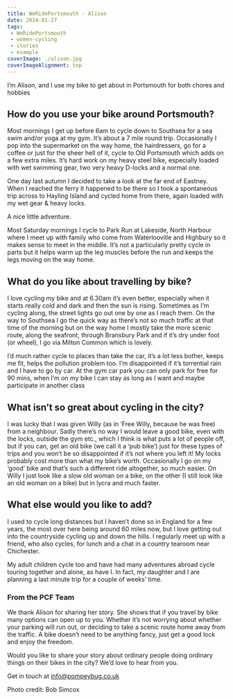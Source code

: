 ```yaml
---
title: WeRidePortsmouth - Alison
date: 2024-01-27
tags:
 - WeRidePortsmouth
 - women-cycling
 - stories
 - example
coverImage: ./alison.jpg
coverImageAlignment: top
---
```


I’m Alison, and I use my bike to get about in Portsmouth for both chores and hobbies

## How do you use your bike around Portsmouth?
Most mornings I get up before 6am to cycle down to Southsea for a sea swim and/or yoga at my gym. It’s about a 7 mile round trip. Occasionally I pop into the supermarket on the way home, the hairdressers, go for a coffee or just for the sheer hell of it, cycle to Old Portsmouth which adds on a few extra miles. It’s hard work on my heavy steel bike, especially loaded with wet swimming gear, two very heavy D-locks and a normal one. 

One day last autumn I decided to take a look at the far end of Eastney. When I reached the ferry it happened to be there so I took a spontaneous trip across to Hayling Island and cycled home from there, again loaded with my wet gear & heavy locks. 

A nice little adventure. 

Most Saturday mornings I cycle to Park Run at Lakeside, North Harbour where I meet up with family who come from Waterlooville and Highbury so it makes sense to meet in the middle. It’s not a particularly pretty cycle in parts but it helps warm up the leg muscles before the run and keeps the legs moving on the way home. 

## What do you like about travelling by bike?

I love cycling my bike and at 6.30am it’s even better, especially when it starts really cold and dark and then the sun is rising. Sometimes as I’m cycling along, the street lights go out one by one as I reach them. On the way to Southsea I go the quick way as there’s not so much traffic at that time of the morning but on the way home I mostly take the more scenic route, along the seafront, through Bransbury Park and if it’s dry under foot (or wheel), I go via Milton Common which is lovely. 

I’d much rather cycle to places than take the car, it’s a lot less bother, keeps me fit, helps the pollution problem too. I’m disappointed if it’s torrential rain and I have to go by car. At the gym car park you can only park for free for 90 mins, when I’m on my bike I can stay as long as I want and maybe participate in another class

## What isn’t so great about cycling in the city?

I was lucky that I was given Willy (as in ‘Free Willy, because he was free) from a neighbour. Sadly there’s no way I would leave a good bike, even with the locks, outside the gym etc., which I think is what puts a lot of people off, but if you can, get an old bike (we call it a ‘pub bike’) just for these types of trips and you won’t be so disappointed if it’s not where you left it!  My locks probably cost more than what my bike’s worth. 
Occasionally I go on my ‘good’ bike and that’s such a different ride altogether, so much easier. On Willy I just look like a slow old woman on a bike, on the other (I still look like an old woman on a bike) but in lycra and much faster. 

## What else would you like to add?

I used to cycle long distances but I haven’t done so in England for a few years, the most over here being around 60 miles now, but I love getting out into the countryside cycling up and down the hills. I regularly meet up with a friend, who also cycles, for lunch and a chat in a country tearoom near Chichester.

My adult children cycle too and have had many adventures abroad cycle touring together and alone, as have I. In fact, my daughter and I are planning a last minute trip for a couple of weeks’ time. 

### From the PCF Team

We thank Alison for sharing her story. She shows that if you travel by bike many options can open up to you.  Whether it’s not worrying about whether your parking will run out, or deciding to take a scenic route home away from the traffic. A bike doesn’t need to be anything fancy, just get a good lock and enjoy the freedom.

Would you like to share your story about ordinary people doing ordinary things on their bikes in the city?  We’d love to hear from you. 

Get in touch at info@pompeybug.co.uk

Photo credit: Bob Simcox
